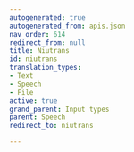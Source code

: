 ```yaml
---
autogenerated: true
autogenerated_from: apis.json
nav_order: 614
redirect_from: null
title: Niutrans
id: niutrans
translation_types:
- Text
- Speech
- File
active: true
grand_parent: Input types
parent: Speech
redirect_to: niutrans

---
```


